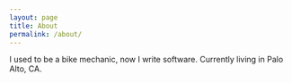 ```yaml
---
layout: page
title: About
permalink: /about/
---
```


I used to be a bike mechanic, now I write software.  Currently living in Palo Alto, CA.